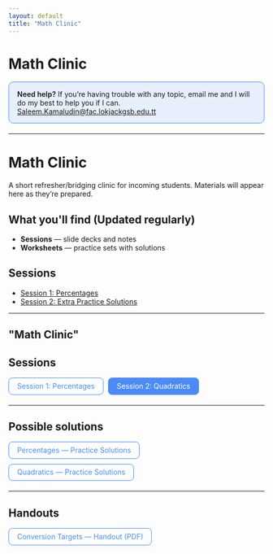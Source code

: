 ```yaml
---
layout: default
title: "Math Clinic"
---
```


<!-- lightweight styles -->
<style>
.notice{
  margin:1rem 0 1.25rem;
  padding:.9rem 1rem;
  border:1px solid #4c8bf5;
  border-radius:.6rem;
  background:rgba(76,139,245,.12);
}
.notice b{font-weight:600}
</style>

# Math Clinic

<div class="notice">
  <b>Need help?</b> If you’re having trouble with any topic, email me and I will do my best to help you if I can.
  <a href="mailto:Saleem.Kamaludin@fac.lokjackgsb.edu.tt?subject=Math%20Clinic%20question&body=Hi%20Saleem%2C%0D%0A%0DI%27m%20struggling%20with%20[%20topic%20]%20from%20Session%20[%201%20or%202%20].%20Could%20you%20advise%20materials%20or%20practice%20questions%3F%0D%0A%0D%0AThanks.">
    Saleem.Kamaludin@fac.lokjackgsb.edu.tt
  </a>
</div>

---

# Math Clinic

A short refresher/bridging clinic for incoming students.
Materials will appear here as they’re prepared.

## What you'll find (Updated regularly) 
- **Sessions** — slide decks and notes  
- **Worksheets** — practice sets with solutions  

## Sessions
- [Session 1: Percentages](/courses/math-clinic/sessions/session-01/)
- [Session 2: Extra Practice Solutions](/courses/math-clinic/sessions/session-02/)



---
 "Math Clinic"
---

<!-- Lightweight page-level styles for buttons -->
<style>
.session-buttons{display:flex;gap:.6rem;flex-wrap:wrap;margin:1rem 0 1.25rem}
.btn{display:inline-block;padding:.55rem 1rem;border-radius:.5rem;border:1px solid #4c8bf5;
     text-decoration:none;line-height:1;color:#4c8bf5;background:transparent}
.btn:hover{filter:brightness(1.05);text-decoration:none}
.btn-primary{background:#4c8bf5;color:#fff}
</style>



## Sessions

<div class="session-buttons">
  <a class="btn" href="{{ '/courses/math-clinic/sessions/session-01/' | relative_url }}">Session 1: Percentages</a>
  <a class="btn btn-primary" href="{{ '/courses/math-clinic/sessions/session-02/' | relative_url }}">Session 2: Quadratics</a>
</div>


<hr />

## Possible solutions
<div class="session-buttons">
  <a class="btn" href="{{ '/courses/math-clinic/solutions/percentages/' | relative_url }}">Percentages — Practice Solutions</a>
  <a class="btn" href="{{ '/courses/math-clinic/solutions/quadratics/'  | relative_url }}">Quadratics — Practice Solutions</a>
  <!-- add more buttons as you create more solutions pages -->
</div>


<hr />

## Handouts

<div class="session-buttons">
  <a class="btn" href="{{ '/courses/math-clinic/handouts/conversion-targets/' | relative_url }}">
    Conversion Targets — Handout (PDF)
  </a>
</div>

